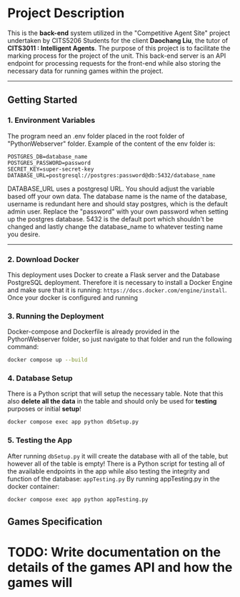# Project Description

This is the **back-end** system utilized in the "Competitive Agent Site" project undertaken by CITS5206 Students for the client **Daochang Liu**, the tutor of **CITS3011 : Intelligent Agents**. The purpose of this project is to facilitate the marking process for the project of the unit. This back-end server is an API endpoint for processing requests for the front-end while also storing the necessary data for running games within the project. 

---

## Getting Started

### 1. Environment Variables

The program need an .env folder placed in the root folder of "PythonWebserver" folder. Example of the content of the env folder is:

```env
POSTGRES_DB=database_name
POSTGRES_PASSWORD=password
SECRET_KEY=super-secret-key
DATABASE_URL=postgresql://postgres:password@db:5432/database_name
```

DATABASE_URL uses a postgresql URL. You should adjust the variable based off your own data. The database name is the name of the database, username is redundant here and should stay postgres, which is the default admin user. Replace the "password" with your own password when setting up the postgres database. 5432 is the default port which shouldn't be changed and lastly change the database_name to whatever testing name you desire.

---

### 2. Download Docker
This deployment uses Docker to create a Flask server and the Database PostgreSQL deployment. Therefore it is necessary to install a Docker Engine and make sure that it is running: `https://docs.docker.com/engine/install`. Once your docker is configured and running 

### 3. Running the Deployment
Docker-compose and Dockerfile is already provided in the PythonWebserver folder, so just navigate to that folder and run the following command:

```bash
docker compose up --build
```

### 4. Database Setup

There is a Python script that will setup the necessary table. Note that this also **delete all the data** in the table and should only be used for **testing** purposes or initial **setup**!

```bash
docker compose exec app python dbSetup.py
```

### 5. Testing the App
After running `dbSetup.py` it will create the database with all of the table, but however all of the table is empty! There is a Python script for testing all of the available endpoints in the app while also testing the integrity and function of the database: `appTesting.py` By running appTesting.py in the docker container:

```bash
docker compose exec app python appTesting.py
```

## Games Specification
# TODO: Write documentation on the details of the games API and how the games will 